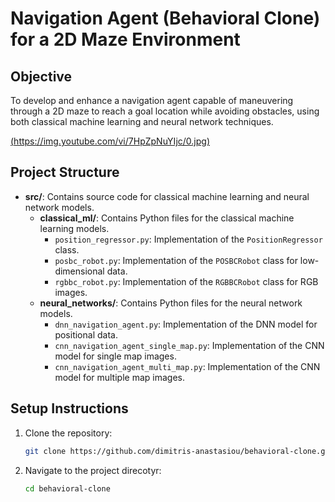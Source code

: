 # Navigation Agent (Behavioral Clone) for a 2D Maze Environment

## Objective
To develop and enhance a navigation agent capable of maneuvering through a 2D maze to reach a goal location while avoiding obstacles, using both classical machine learning and neural network techniques.

[(https://img.youtube.com/vi/7HpZpNuYIjc/0.jpg)](https://www.youtube.com/shorts/7HpZpNuYIjc)

## Project Structure
- **src/**: Contains source code for classical machine learning and neural network models.
  - **classical_ml/**: Contains Python files for the classical machine learning models.
    - `position_regressor.py`: Implementation of the `PositionRegressor` class.
    - `posbc_robot.py`: Implementation of the `POSBCRobot` class for low-dimensional data.
    - `rgbbc_robot.py`: Implementation of the `RGBBCRobot` class for RGB images.
  - **neural_networks/**: Contains Python files for the neural network models.
    - `dnn_navigation_agent.py`: Implementation of the DNN model for positional data.
    - `cnn_navigation_agent_single_map.py`: Implementation of the CNN model for single map images.
    - `cnn_navigation_agent_multi_map.py`: Implementation of the CNN model for multiple map images.

## Setup Instructions
1. Clone the repository:
   ```sh
   git clone https://github.com/dimitris-anastasiou/behavioral-clone.git
    ```
2. Navigate to the project direcotyr:
   ```sh
   cd behavioral-clone
   ```
